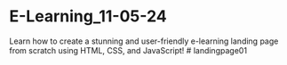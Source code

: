 # E-Learning_11-05-24
Learn how to create a stunning and user-friendly e-learning landing page from scratch using HTML, CSS, and JavaScript!
#   l a n d i n g p a g e 0 1  
 